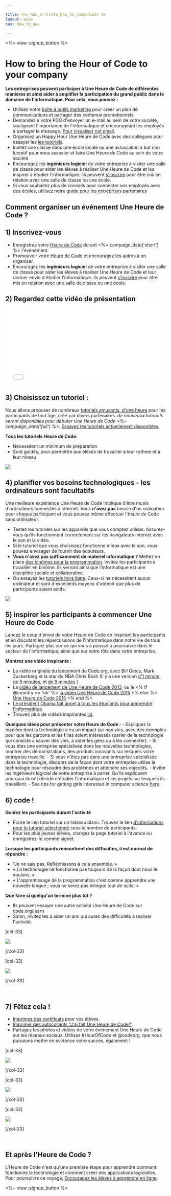 ```yaml
---

title: <%= hoc_s(:title_how_to_companies) %>
layout: wide
nav: how_to_nav

---
```


<%= view :signup_button %>

# How to bring the Hour of Code to your company

**Les entreprises peuvent participer à Une Heure de Code de différentes manières et ainsi aider à amplifier la participation du grand public dans le domaine de l'informatique. Pour cela, vous pouvez :**

  * Utilisez notre [boîte à outils marketing](<%= localized_file('/files/HourOfCodeInternalMarketingToolkit.pdf') %>) pour créer un plan de communications et partager des contenus promotionnels.
  * Demandez à votre PDG d'envoyer un e-mail au sein de votre société, soulignant l'importance de l'informatique et encourageant les employés à partager le message. [Pour visualiser cet email](<%= resolve_url('/promote/resources#sample-emails') %>).
  * Organisez un Happy Hour Une Heure de Code avec des collègues pour essayer les [les tutoriels](<%= resolve_url('https://code.org/learn') %>).
  * Invitez une classe dans une école locale ou une association à but non lucratif pour vous associer et faire Une Heure de Code au sein de votre société.
  * Encouragez les **ingénieurs logiciel** de votre entreprise à visiter une salle de classe pour aider les élèves à réaliser Une Heure de Code et les inspirer à étudier l'informatique. Ils peuvent [s'inscrire](<%= resolve_url('https://code.org/volunteer/engineer') %>) pour être mis en relation avec une salle de classe ou une école.
  * Si vous souhaitez plus de conseils pour connecter vos employés avec des écoles, utilisez notre [guide pour les entreprises partenaires](<%= localized_file('/files/HourOfCodeGuideForCorporatePartners.pdf') %>)

## Comment organiser un événement Une Heure de Code ?

## 1) Inscrivez-vous

  * Enregistrez votre [Heure de Code](<%= resolve_url('/') %>) durant <%= campaign_date('short') %> l'événement.
  * Promouvoir votre [Heure de Code](<%= resolve_url('/promote') %>) et encouragez les autres à en organiser.
  * Encouragez les **ingénieurs logiciel** de votre entreprise à visiter une salle de classe pour aider les élèves à réaliser Une Heure de Code et leur donner envie d'étudier l'informatique. Ils peuvent [s'inscrire](<%= resolve_url('https://code.org/volunteer/engineer') %>) pour être mis en relation avec une salle de classe ou une école.

## 2) Regardez cette vidéo de présentation <iframe width="500" height="255" src="//www.youtube.com/embed/SrnvvWDm73k" frameborder="0" allowfullscreen></iframe>
## 3) Choisissez un tutoriel :

Nous allons proposer de nombreux [tutoriels amusants, d'une heure](<%= resolve_url('https://code.org/learn') %>) pour les participants de tout âge, créé par divers partenaires. *de nouveaux tutoriels seront disponibles pour débuter Une Heure de Code <%= campaign_date('full') %>.* [Essayez les tutoriels actuellement disponibles.](<%= resolve_url("https://code.org/learn") %>)

**Tous les tutoriels Heure de Code:**

  * Nécessitent un minimum de préparation
  * Sont guidés, pour permettre aux élèves de travailler à leur rythme et à leur niveau

[![](/images/fit-700/tutorials.png)](<%= resolve_url('https://code.org/learn') %>)

## 4) planifier vos besoins technologiques - les ordinateurs sont facultatifs

Une meilleure expérience Une Heure de Code implique d'être munis d'ordinateurs connectés à internet. Vous **n'avez pas** besoin d'un ordinateur pour chaque participant et vous pouvez même effectuer l'heure de Code sans ordinateur.

  * Testez les tutoriels sur les appareils que vous comptez utiliser. Assurez-vous qu'ils fonctionnent correctement sur les navigateurs internet avec le son et la vidéo.
  * Si le tutoriel que vous choisissez fonctionne mieux avec le son, vous pouvez envisager de fournir des écouteurs.
  * **Vous n'avez pas suffisamment de materiel informatique ?** Mettez en place [des binômes pour la programmation](https://www.youtube.com/watch?v=vgkahOzFH2Q). Invitez les participants à travailler en binôme. Ils verront ainsi que l'informatique est une discipline sociale et collaborative.
  * Ou essayez les [tutoriels hors ligne](<%= resolve_url('https://code.org/learn') %>). Ceux-ci ne nécessitent aucun ordinateur et sont d'excellents moyens d'obtenir que plus de participants soient actifs. 

![](/images/fit-350/group_ipad.jpg)

## 5) inspirer les participants à commencer Une Heure de Code

Lancez le coup d'envoi de votre Heure de Code en inspirant les participants et en discutant les répercussions de l'informatique dans notre vie de tous les jours. Partagez plus sur ce qui vous a poussé à poursuivre dans le secteur de l'informatique, ainsi que sur votre rôle dans votre entreprise.

**Montrez une vidéo inspirante :**

  * La vidéo originale du lancement de Code.org, avec Bill Gates, Mark Zuckerberg et la star du NBA Chris Bosh (Il y a une version [d'1 minute](https://www.youtube.com/watch?v=qYZF6oIZtfc), [de 5 minutes](https://www.youtube.com/watch?v=nKIu9yen5nc), et [de 9 minutes](https://www.youtube.com/watch?v=dU1xS07N-FA) )
  * La [vidéo de lancement de Une Heure de Code 2013](https://www.youtube.com/watch?v=FC5FbmsH4fw), ou le <% if @country == 'uk' %> [la vidéo Une Heure de Code 2015](https://www.youtube.com/watch?v=7L97YMYqLHc) <% else %> [Une Heure de Code 2015](https://www.youtube.com/watch?v=7L97YMYqLHc) <% end %>
  * [Le président Obama fait appel à tous les étudiants pour apprendre l'informatique](https://www.youtube.com/watch?v=6XvmhE1J9PY)
  * Trouvez plus de vidéos inspirantes [ici](https://www.youtube.com/playlist?list=PLzdnOPI1iJNfpD8i4Sx7U0y2MccnrNZuP).

**Quelques idées pour présenter votre Heure de Code :** - Expliquez la manière dont la technologie a eu un impact sur nos vies, avec des exemples pour que les garçons et les filles soient intéressés (parler de la technologie qui consiste à sauver des vies, à aider les gens ou à les connecter). - Si vous êtes une entreprise spécialisée dans les nouvelles technologies, montrer des démonstrations, des produits innovants sur lesquels votre entreprise travaille. - Si vous n'êtes pas dans une entreprise spécialisée dans la technologie, discutez de la façon dont votre entreprise utilise la technologie pour résoudre des problèmes et atteindre ses objectifs. - Inviter les ingénieurs logiciel de votre entreprise à parler. Qu'ils expliquent pourquoi ils ont décidé d'étudier l'informatique et les projets sur lesquels ils travaillent. - See tips for getting girls interested in computer science [here](<%= resolve_url('https://code.org/girls') %>).

## 6) code !

**Guidez les participants durant l'activité**

  * Écrire le lien tutoriel sur un tableau blanc. Trouvez le lien [d'informations pour le tutoriel sélectionné](<%= resolve_url('https://code.org/learn') %>) sous le nombre de participants.
  * Pour les plus jeunes élèves, chargez la page tutoriel à l'avance ou enregistrez-le comme signet.

**Lorsque les participants rencontrent des difficultés, il est normal de répondre :**

  * "Je ne sais pas. Réfléchissons à cela ensemble. »
  * « La technologie ne fonctionne pas toujours de la façon dont nous le voulons. »
  * « L'apprentissage de la programmation c'est comme apprendre une nouvelle langue ; vous ne serez pas bilingue tout de suite. »

**Que faire si quelqu'un termine plus tôt ?**

  * Ils peuvent essayer une autre activité Une Heure de Code sur code.org/learn
  * Sinon, invitez les à aider un ami qui aurez des difficultés à réaliser l'activité.

[col-33]

![](/images/fit-250/highschoolgirls.jpeg)

[/col-33]

[col-33]

![](/images/fit-300/group_ar.jpg)

[/col-33]

<p style="clear:both">
  &nbsp;
</p>

## 7) Fêtez cela !

  * [Imprimez des certificats](<%= resolve_url('https://code.org/certificates') %>) pour vos élèves.
  * [Imprimer des autocollants "J'ai fait Une Heure de Code!"](<%= resolve_url('/promote/resources#stickers') %>).
  * Partagez les photos et vidéos de votre évènement Une Heure de Code sur les réseaux sociaux. Utilisez #HourOfCode et @codeorg, que nous puissions mettre en évidence votre succès, également !

[col-33]

![](/images/fit-250/celebrate2.jpeg)

[/col-33]

[col-33]

![](/images/fit-260/highlight-certificates.jpg)

[/col-33]

[col-33]

![](/images/fit-300/boy-certificate.jpg)

[/col-33]

<p style="clear:both">
  &nbsp;
</p>

## Et après l'Heure de Code ?

L'Heure de Code n'est qu'une première étape pour apprendre comment fonctionne la technologie et comment créer des applications logicielles. Pour poursuivre ce voyage, [Encouragez les élèves à apprendre en ligne](<%= resolve_url('https://code.org/learn/beyond') %>).

<%= view :signup_button %>